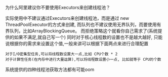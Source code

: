 为什么阿里建议你不要使用Executors来创建线程池？

实际使用中不建议通过Executors来创建线程池，而是通过 new ThreadPoolExecutor的方式来创建,
而队列也不建议使用无界队列，而要使用有界队列，比如ArrayBlockingQueue。
而拒绝策略这个就看你自己需求了(系统提供的如果不满足,就自己写一个) 同时对于核心线程数的设置也不是越大越好,
只能说根据你的需求来设置这个值,一般来讲可以根据下面两点来进行合理配置

    对于I/O密集型任务,可以将线程数设置大一点,比如 CPU个数 * 2
    对于计算性任务(在内存中进行大量运算),可以将线程数设置小一点, 比如就等于 CPU的个数

系统提供的四种线程池获取方法都有可能oom